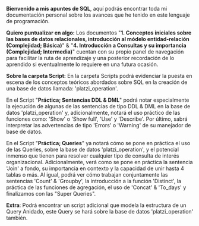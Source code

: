 **Bienvenido a mis apuntes de SQL**, aquí podrás encontrar toda mi documentación personal sobre los avances que he tenido en este lenguaje de programación. 

**Quiero puntualizar en algo:** Los documentos "**1. Conceptos iniciales sobre las bases de datos relacionales, introducción al módelo entidad-relación (Complejidad; Básica)**" & "**4. Introducción a Consultas y su importancia (Complejidad; Intermedia)**" cuentan con su propio panel de navegación para facilitar la ruta de aprendizaje y una posterior recordación de lo aprendido si eventualmente lo requiere en una futura ocasión. 

**Sobre la carpeta Script:** En la carpeta Scripts podrá evidenciar la puesta en escena de los conceptos teóricos abordados sobre SQL en la creación de una base de datos llamada: 'platzi_operation'.

En el Script "**Práctica; Sentencias DDL & DML**" podrá notar especialmente la ejecución de algunas de las sentencias de tipo DDL & DML en la base de datos 'platzi_operation' y, adicionalmente, notará el uso práctico de las funciones como: 'Show' o 'Show full', 'Use' y 'Describe'. Por último, sabrá interpretar las advertencias de tipo 'Errors' o 'Warning' de su manejador de base de datos.

En el Script "**Práctica; Queries**" ya notará cómo se pone en práctica el uso de las Queries, sobre la base de datos 'platzi_operation', y el potencial inmenso que tienen para resolver cualquier tipo de consulta de interés organizacional. Adicionalmente, verá como se pone en práctica la sentencia 'Join' a fondo, su importancia en contexto y la capacidad de unir hasta 4 tablas o más. Al igual, podrá ver cómo trabajan conjuntamente las sentencias 'Count' & 'Groupby', la introducción a la función 'Distinct', la práctica de las funciones de agregación, el uso de 'Concat' & 'To_days' y finalizamos con las "Super Queries".

**Extra**: Podrá encontrar un script adicional que modela la estructura de un Query Anidado, este Query se hará sobre la base de datos 'platzi_operation' también.
